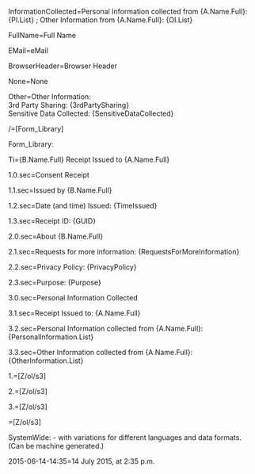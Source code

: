 InformationCollected=Personal Information collected from {A.Name.Full}: {PI.List} ;  Other Information from {A.Name.Full}: {OI.List} 

FullName=Full Name

EMail=eMail

BrowserHeader=Browser Header

None=None
 
Other=Other Information:<br>3rd Party Sharing: {3rdPartySharing}<br>Sensitive Data Collected: {SensitiveDataCollected}

/=[Form_Library]


Form_Library:

Ti={B.Name.Full} Receipt Issued to {A.Name.Full}

1.0.sec=Consent Receipt

1.1.sec=Issued by {B.Name.Full}

1.2.sec=Date (and time) Issued: {TimeIssued}

1.3.sec=Receipt ID: {GUID}
 
2.0.sec=About {B.Name.Full}

2.1.sec=Requests for more information: {RequestsForMoreInformation}

2.2.sec=Privacy Policy: {PrivacyPolicy}

2.3.sec=Purpose: {Purpose}

3.0.sec=Personal Information Collected

3.1.sec=Receipt Issued to: {A.Name.Full}

3.2.sec=Personal Information collected from {A.Name.Full}:<br>{PersonalInformation.List}

3.3.sec=Other Information collected from {A.Name.Full}:<br> {OtherInformation.List}

1.=[Z/ol/s3]

2.=[Z/ol/s3]

3.=[Z/ol/s3]

=[Z/ol/s3]


SystemWide: - with variations for different languages and data formats. (Can be machine generated.)

2015-06-14-14:35=14 July 2015, at 2:35 p.m.  
